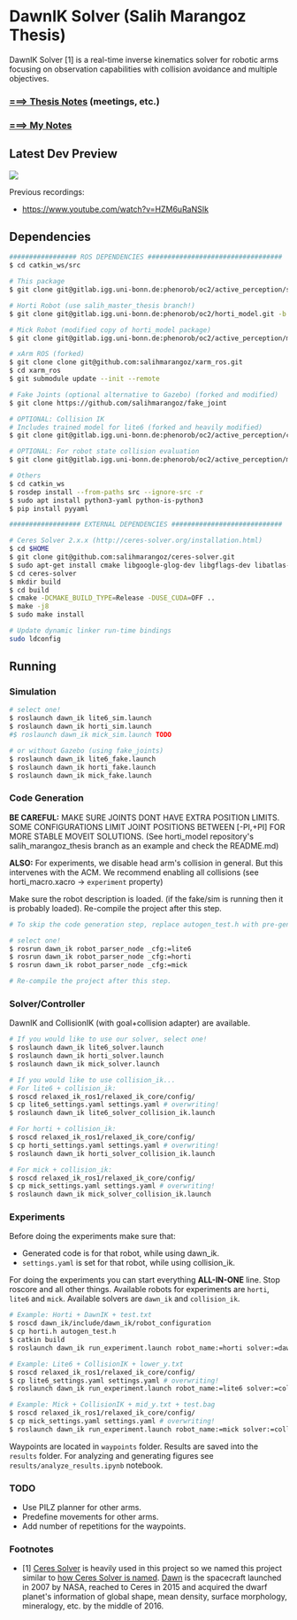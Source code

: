 # DawnIK Solver (Salih Marangoz Thesis)

DawnIK Solver [1]  is a real-time inverse kinematics solver for robotic arms focusing on observation capabilities with collision avoidance and multiple objectives.

### [===> Thesis Notes](thesis/THESIS_NOTES.md) (meetings, etc.)

### [===> My Notes](thesis/MY_NOTES.md)

## Latest Dev Preview

[![](https://img.youtube.com/vi/2WPIzhGtnZw/0.jpg)](https://www.youtube.com/watch?v=2WPIzhGtnZw)

Previous recordings:
- https://www.youtube.com/watch?v=HZM6uRaNSIk

## Dependencies

```bash
################# ROS DEPENDENCIES ##################################
$ cd catkin_ws/src

# This package
$ git clone git@gitlab.igg.uni-bonn.de:phenorob/oc2/active_perception/salih_marangoz_thesis.git

# Horti Robot (use salih_master_thesis branch!)
$ git clone git@gitlab.igg.uni-bonn.de:phenorob/oc2/horti_model.git -b salih_master_thesis

# Mick Robot (modified copy of horti_model package)
$ git clone git@gitlab.igg.uni-bonn.de:phenorob/oc2/active_perception/mick_model.git

# xArm ROS (forked)
$ git clone clone git@github.com:salihmarangoz/xarm_ros.git
$ cd xarm_ros
$ git submodule update --init --remote

# Fake Joints (optional alternative to Gazebo) (forked and modified)
$ git clone https://github.com/salihmarangoz/fake_joint

# OPTIONAL: Collision IK
# Includes trained model for lite6 (forked and heavily modified)
$ git clone git@gitlab.igg.uni-bonn.de:phenorob/oc2/active_perception/collision_ik.git

# OPTIONAL: For robot state collision evaluation
$ git clone git@gitlab.igg.uni-bonn.de:phenorob/oc2/active_perception/moveit_collision_check.git

# Others
$ cd catkin_ws
$ rosdep install --from-paths src --ignore-src -r
$ sudo apt install python3-yaml python-is-python3
$ pip install pyyaml

################## EXTERNAL DEPENDENCIES ############################

# Ceres Solver 2.x.x (http://ceres-solver.org/installation.html)
$ cd $HOME
$ git clone git@github.com:salihmarangoz/ceres-solver.git
$ sudo apt-get install cmake libgoogle-glog-dev libgflags-dev libatlas-base-dev libeigen3-dev libsuitesparse-dev
$ cd ceres-solver
$ mkdir build
$ cd build
$ cmake -DCMAKE_BUILD_TYPE=Release -DUSE_CUDA=OFF ..
$ make -j8
$ sudo make install

# Update dynamic linker run-time bindings
sudo ldconfig
```

## Running

### Simulation

```bash
# select one!
$ roslaunch dawn_ik lite6_sim.launch
$ roslaunch dawn_ik horti_sim.launch
#$ roslaunch dawn_ik mick_sim.launch TODO

# or without Gazebo (using fake_joints)
$ roslaunch dawn_ik lite6_fake.launch
$ roslaunch dawn_ik horti_fake.launch
$ roslaunch dawn_ik mick_fake.launch
```

### Code Generation

**BE CAREFUL:** MAKE SURE JOINTS DONT HAVE EXTRA POSITION LIMITS. SOME CONFIGURATIONS LIMIT JOINT POSITIONS BETWEEN [-PI,+PI] FOR MORE STABLE MOVEIT SOLUTIONS. (See horti_model repository's salih_marangoz_thesis branch as an example and check the README.md)

**ALSO:** For experiments, we disable head arm's collision in general. But this intervenes with the ACM. We recommend enabling all collisions (see horti_macro.xacro -> `experiment` property)

Make sure the robot description is loaded. (if the fake/sim is running then it is probably loaded). Re-compile the project after this step. 

```bash
# To skip the code generation step, replace autogen_test.h with pre-generated headers (lite6.h, horti.h, etc.)

# select one!
$ rosrun dawn_ik robot_parser_node _cfg:=lite6
$ rosrun dawn_ik robot_parser_node _cfg:=horti
$ rosrun dawn_ik robot_parser_node _cfg:=mick

# Re-compile the project after this step. 
```

### Solver/Controller

DawnIK and CollisionIK (with goal+collision adapter) are available.

```bash
# If you would like to use our solver, select one!
$ roslaunch dawn_ik lite6_solver.launch
$ roslaunch dawn_ik horti_solver.launch
$ roslaunch dawn_ik mick_solver.launch

# If you would like to use collision_ik...
# For lite6 + collision_ik:
$ roscd relaxed_ik_ros1/relaxed_ik_core/config/
$ cp lite6_settings.yaml settings.yaml # overwriting!
$ roslaunch dawn_ik lite6_solver_collision_ik.launch

# For horti + collision_ik:
$ roscd relaxed_ik_ros1/relaxed_ik_core/config/
$ cp horti_settings.yaml settings.yaml # overwriting!
$ roslaunch dawn_ik horti_solver_collision_ik.launch

# For mick + collision_ik:
$ roscd relaxed_ik_ros1/relaxed_ik_core/config/
$ cp mick_settings.yaml settings.yaml # overwriting!
$ roslaunch dawn_ik mick_solver_collision_ik.launch
```

### Experiments

Before doing the experiments make sure that:

- Generated code is for that robot, while using dawn_ik.
- `settings.yaml` is set for that robot, while using collision_ik.

For doing the experiments you can start everything **ALL-IN-ONE** line. Stop roscore and all other things. Available robots for experiments are `horti`, `lite6` and `mick`. Available solvers are `dawn_ik` and `collision_ik`.

```bash
# Example: Horti + DawnIK + test.txt
$ roscd dawn_ik/include/dawn_ik/robot_configuration
$ cp horti.h autogen_test.h
$ catkin build
$ roslaunch dawn_ik run_experiment.launch robot_name:=horti solver:=dawn_ik waypoints_file:=test endpoint_frame:=head_link_eef

# Example: Lite6 + CollisionIK + lower_y.txt
$ roscd relaxed_ik_ros1/relaxed_ik_core/config/
$ cp lite6_settings.yaml settings.yaml # overwriting!
$ roslaunch dawn_ik run_experiment.launch robot_name:=lite6 solver:=collision_ik waypoints_file:=lower_y endpoint_frame:=link_eef

# Example: Mick + CollisionIK + mid_y.txt + test.bag
$ roscd relaxed_ik_ros1/relaxed_ik_core/config/
$ cp mick_settings.yaml settings.yaml # overwriting!
$ roslaunch dawn_ik run_experiment.launch robot_name:=mick solver:=collision_ik waypoints_file:=mid_y trajectory_file:=test endpoint_frame:=head_link_eef
```

Waypoints are located in `waypoints` folder. Results are saved into the `results` folder. For analyzing and generating figures see `results/analyze_results.ipynb` notebook.

### TODO

- Use PILZ planner for other arms.
- Predefine movements for other arms.
- Add number of repetitions for the waypoints.

### Footnotes

- [1] [Ceres Solver](http://ceres-solver.org/) is heavily used in this project so we named this project similar to [how Ceres Solver is named](http://ceres-solver.org/#f1). [Dawn](https://solarsystem.nasa.gov/missions/dawn/overview/) is the spacecraft launched in 2007 by NASA, reached to Ceres in 2015 and acquired the dwarf planet's information of global shape, mean density, surface morphology, mineralogy, etc. by the middle of 2016. 

